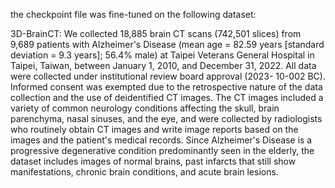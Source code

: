 the checkpoint file was fine-tuned on the following dataset:

3D-BrainCT: We collected 18,885 brain CT scans (742,501 slices) from 9,689 patients with Alzheimer's Disease (mean age = 82.59 years [standard deviation = 9.3 years]; 56.4% male) at Taipei Veterans General Hospital in Taipei, Taiwan, between January 1, 2010, and December 31, 2022. All data were collected under institutional review board approval (2023- 10-002 BC). Informed consent was exempted due to the retrospective nature of the data collection and the use of deidentified CT images. The CT images included a variety of common neurology conditions affecting the skull, brain parenchyma, nasal sinuses, and the eye, and were collected by radiologists who routinely obtain CT images and write image reports based on the images and the patient's medical records. Since Alzheimer's Disease is a progressive degenerative condition predominantly seen in the elderly, the dataset includes images of normal brains, past infarcts that still show manifestations, chronic brain conditions, and acute brain lesions.